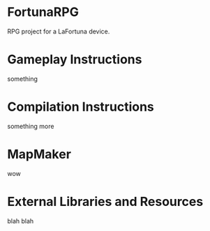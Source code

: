 # FortunaRPG
RPG project for a LaFortuna device.

# Gameplay Instructions
something 

# Compilation Instructions
something more

# MapMaker
wow

# External Libraries and Resources
blah blah

